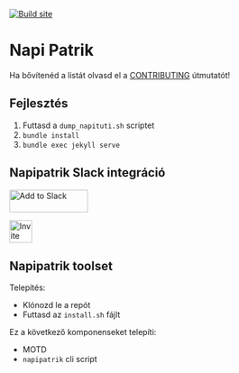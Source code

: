 [![Build site](https://github.com/napipatrik/napipatrik.github.io/actions/workflows/build-site.yml/badge.svg)](https://github.com/napipatrik/napipatrik.github.io/actions/workflows/build-site.yml)

Napi Patrik
===========

Ha bővítenéd a listát olvasd el a [CONTRIBUTING](CONTRIBUTING.md) útmutatót!

Fejlesztés
----------

1. Futtasd a `dump_napituti.sh` scriptet
2. `bundle install`
3. `bundle exec jekyll serve`

Napipatrik Slack integráció
---------------------------

<a href="https://slack.com/oauth/authorize?client_id=374997931988.761198049860&scope=commands"><img alt="Add to Slack" height="40" width="139" src="https://platform.slack-edge.com/img/add_to_slack.png" srcset="https://platform.slack-edge.com/img/add_to_slack.png 1x, https://platform.slack-edge.com/img/add_to_slack@2x.png 2x"></a>

<a href="https://discord.com/api/oauth2/authorize?client_id=819542526620991501&permissions=2147543040&scope=bot"><img alt="Invite bot to Discord" height="40" src="https://napipatrik.hu/assets/images/discord.png"></a>

Napipatrik toolset
------------------

Telepítés:
* Klónozd le a repót
* Futtasd az `install.sh` fájlt

Ez a következő komponenseket telepíti:

* MOTD
* `napipatrik` cli script

